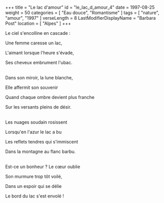+++
title = "Le lac d'amour"
id = "le_lac_d_amour_4"
date = 1997-08-25
weight = 50
categories = [ "Eau douce", "Romantisme" ]
tags = [ "nature", "amour", "1997" ]
verseLength = 8
LastModifierDisplayName = "Barbara Post"
location = [ "Alpes" ]
+++

Le ciel s'encolline en cascade :

Une femme caresse un lac,

L'aimant lorsque l'heure s'évade,

Ses cheveux embrument l'ubac.

 \
Dans son miroir, la lune blanche,

Elle affermit son souvenir

Quand chaque ombre devient plus franche

Sur les versants pleins de désir.

 \
Les nuages soudain rosissent

Lorsqu'en l'azur le lac a bu

Les reflets tendres qui s'immiscent

Dans la montagne au flanc barbu.

 \
Est-ce un bonheur ? Le cœur oublie

Son murmure trop tôt voilé,

Dans un espoir qui se délie

Le bord du lac s'est envolé !
